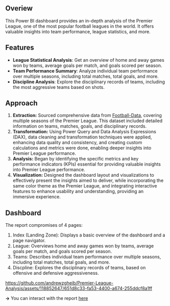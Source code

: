## Overiew
This Power BI dashboard provides an in-depth analysis of the Premier League, one of the most popular football leagues in the world. It offers valuable insights into team performance, league statistics, and more.

## Features
- **League Statistical Analysis**: Get an overview of home and away games won by teams, average goals per match, and goals scored per season.
- **Team Performance Summary**: Analyze individual team performance over multiple seasons, including total matches, total goals, and more.
- **Discipline Analysis**: Explore the disciplinary records of teams, including the most aggressive teams based on shots.

## Approach
1. **Extraction:** Sourced comprehensive data from [Football-Data](https://www.football-data.co.uk/), covering multiple seasons of the Premier League. This dataset included detailed information on teams, matches, goals, and disciplinary records.
2. **Transformation:** Using Power Query and Data Analysis Expressions (DAX), data cleaning and transformation techniques were applied, enhancing data quality and consistency, and creating custom calculations and metrics were done, enabling deeper insights into Premier League performance.
3. **Analysis:** Began by identifying the specific metrics and key performance indicators (KPIs) essential for providing valuable insights into Premier League performance.
4. **Visualization:** Designed the dashboard layout and visualizations to effectively present the insights aimed to deliver, while incorporating the same color theme as the Premier League, and integrating interactive features to enhance usability and understanding, providing an immersive experience.

## Dashboard
The report compromises of 4 pages:
1. Index (Landing Zone): Displays a basic overview of the dashboard and a page navigator.
2. League: Overviews home and away games won by teams, average goals per match, and goals scored per season.
3. Teams: Describes individual team performance over multiple seasons, including total matches, total goals, and more.
4. Discpline: Explores the disciplinary records of teams, based on offensive and defensive aggressiveness.

https://github.com/andrewzgheib/Premier-League-Analysis/assets/118852647/651d8c33-fa53-4400-a674-255ddcf8a1ff

**&#8594;** You can interact with the report [here](https://app.powerbi.com/view?r=eyJrIjoiYjhkMTQzZjYtYmU0MC00MWFlLWIyODUtZmZhYWYyM2MwMTM4IiwidCI6IjJhZDk2OTM0LTQzZTUtNDFjMi05NzYxLWYzMzVmZTIxNGNjMyIsImMiOjl9&pageName=ReportSection)

